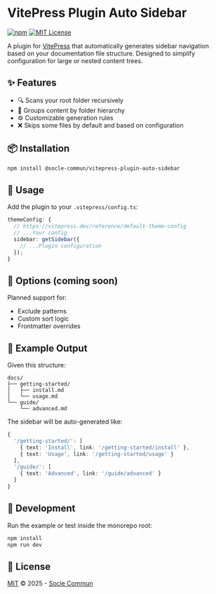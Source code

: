 # VitePress Plugin Auto Sidebar

[![npm](https://img.shields.io/npm/v/vitepress-plugin-auto-sidebar?label=npm)](https://www.npmjs.com/package/vitepress-plugin-auto-sidebar)
[![MIT License](https://img.shields.io/badge/license-MIT-yellow.svg)](../../LICENSE.md)

A plugin for [VitePress](https://vitepress.dev) that automatically generates sidebar navigation based on your documentation file structure. Designed to simplify configuration for large or nested content trees.

## ✨ Features

- 🔍 Scans your root folder recursively
- 📂 Groups content by folder hierarchy
- ⚙️ Customizable generation rules
- ❌ Skips some files by default and based on configuration

## 📦 Installation

```bash
npm install @socle-commun/vitepress-plugin-auto-sidebar
```

## 🚀 Usage

Add the plugin to your `.vitepress/config.ts`:

```ts
themeConfig: {
  // https://vitepress.dev/reference/default-theme-config
  // ...Your config
  sidebar: getSidebar({
    // ...Plugin configuration
  });
}
```

## 🔧 Options (coming soon)

Planned support for:

- Exclude patterns
- Custom sort logic
- Frontmatter overrides

## 📁 Example Output

Given this structure:

```text
docs/
├── getting-started/
│   ├── install.md
│   └── usage.md
└── guide/
    └── advanced.md
```

The sidebar will be auto-generated like:

```ts
{
  '/getting-started/': [
    { text: 'Install', link: '/getting-started/install' },
    { text: 'Usage', link: '/getting-started/usage' }
  ],
  '/guide/': [
    { text: 'Advanced', link: '/guide/advanced' }
  ]
}
```

## 🧪 Development

Run the example or test inside the monorepo root:

```bash
npm install
npm run dev
```

## 📄 License

[MIT](./LICENSE.md) © 2025 - [Socle Commun](https://github.com/socle-commun)
